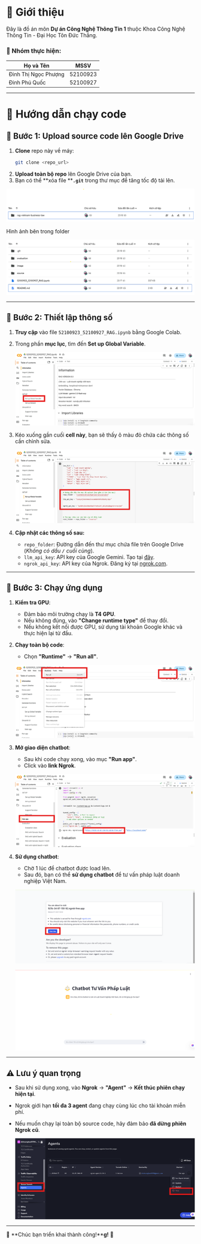# 📌 Giới thiệu

Đây là đồ án môn **Dự án Công Nghệ Thông Tin 1** thuộc Khoa Công Nghệ Thông Tin - Đại Học Tôn Đức Thắng.

### 👥 Nhóm thực hiện:

| Họ và Tên            | MSSV     |
| -------------------- | -------- |
| Đinh Thị Ngọc Phượng | 52100923 |
| Đinh Phú Quốc        | 52100927 |

---

# 🚀 Hướng dẫn chạy code

## 🔹 Bước 1: Upload source code lên Google Drive

1. **Clone** repo này về máy:
   ```sh
   git clone <repo_url>
   ```
2. **Upload toàn bộ repo** lên Google Drive của bạn.
3. Bạn có thể **xóa file ****`.git`** trong thư mục để tăng tốc độ tải lên.


![Hình ảnh upload folder lên google drive](image/upload_colab_folder.png)

Hình ảnh bên trong folder

![Hình ảnh upload folder lên google drive](image/upload_colab_folder_inside.png)



---

## 🔹 Bước 2: Thiết lập thông số

1. **Truy cập** vào file `52100923_52100927_RAG.ipynb` bằng Google Colab.
2. Trong phần **mục lục**, tìm đến **Set up Global Variable**.

   ![Hình ảnh navigate](image/colab_first_screen.png)



3. Kéo xuống gần cuối **cell này**, bạn sẽ thấy ô màu đỏ chứa các thông số cần chỉnh sửa.

   ![Hình ảnh navigate](image/colab_second_screen.png)

4. **Cập nhật các thông số sau:**
   - `repo_folder`: Đường dẫn đến thư mục chứa file trên Google Drive (*Không có dấu **`/`** cuối cùng*).
   - `llm_api_key`: API key của Google Gemini. Tạo tại [đây](https://aistudio.google.com/apikey).
   - `ngrok_api_key`: API key của Ngrok. Đăng ký tại [ngrok.com](https://ngrok.com/).

---

## 🔹 Bước 3: Chạy ứng dụng

1. **Kiểm tra GPU**:

   - Đảm bảo môi trường chạy là **T4 GPU**.
   - Nếu không đúng, vào **"Change runtime type"** để thay đổi.
   - Nếu không kết nối được GPU, sử dụng tài khoản Google khác và thực hiện lại từ đầu.

2. **Chạy toàn bộ code**:

   - Chọn **"Runtime"** → **"Run all"**.

   ![Hình ảnh môi trường chạy](image/colab_third_screen.png)



3. **Mở giao diện chatbot**:
   - Sau khi code chạy xong, vào mục **"Run app"**.
   - Click vào **link Ngrok**.

   ![Hình ảnh môi trường chạy](image/colab_run_screen.png)



4. **Sử dụng chatbot**:
   - Chờ 1 lúc để chatbot được load lên.
   - Sau đó, bạn có thể **sử dụng chatbot** để tư vấn pháp luật doanh nghiệp Việt Nam.

   ![Hình ảnh visit site](image/ui_first_screen.png)

   ![Hình ảnh chatbot](image/ui_second_screen.png)




---

## ⚠️ Lưu ý quan trọng

- Sau khi sử dụng xong, vào **Ngrok** → **"Agent"** → **Kết thúc phiên chạy hiện tại**.
- Ngrok giới hạn **tối đa 3 agent** đang chạy cùng lúc cho tài khoản miễn phí.
- Nếu muốn chạy lại toàn bộ source code, hãy đảm bảo **đã dừng phiên Ngrok cũ**.

   ![Hình ảnh kết thúc ngrok](image/ngrok_agent.png)



---

🎉 **Chúc bạn triển khai thành công!****g!** 🚀

